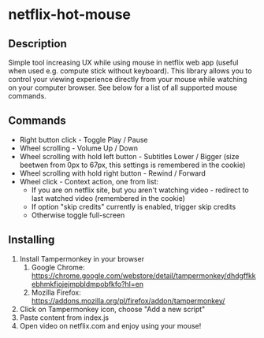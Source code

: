# netflix-hot-mouse

## Description

Simple tool increasing UX while using mouse in netflix web app (useful when used e.g. compute stick without keyboard). This library allows you to control your viewing experience directly from your mouse while watching on your computer browser. See below for a list of all supported mouse commands.

## Commands

* Right button click - Toggle Play / Pause
* Wheel scrolling - Volume Up / Down 
* Wheel scrolling with hold left button - Subtitles Lower / Bigger (size beetwen from 0px to 67px, this settings is remembered in the cookie)
* Wheel scrolling with hold right button - Rewind / Forward
* Wheel click - Context action, one from list:
   * If you are on netflix site, but you aren't watching video - redirect to last watched video (remembered in the cookie)
   * If option "skip credits" currently is enabled, trigger skip credits
   * Otherwise toggle full-screen

## Installing

1. Install Tampermonkey in your browser
   1. Google Chrome: https://chrome.google.com/webstore/detail/tampermonkey/dhdgffkkebhmkfjojejmpbldmpobfkfo?hl=en
   1. Mozilla Firefox: https://addons.mozilla.org/pl/firefox/addon/tampermonkey/
1. Click on Tampermonkey icon, choose "Add a new script"
1. Paste content from index.js
1. Open video on netflix.com and enjoy using your mouse!

